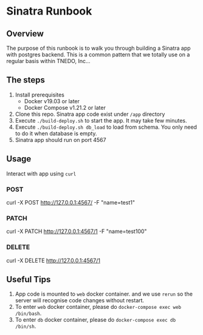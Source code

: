 # Sinatra Runbook

## Overview
The purpose of this runbook is to walk you through building a Sinatra app with postgres backend. This is a common pattern that we totally use on a regular basis within TNEDO, Inc...

## The steps
1. Install prerequisites
    * Docker v19.03 or later
    * Docker Compose v1.21.2 or later
2. Clone this repo. Sinatra app code exist under `/app` directory
3. Execute `./build-deploy.sh` to start the app. It may take few minutes.
4. Execute `./build-deploy.sh db_load` to load from schema. You only need to do it when database is empty.
5. Sinatra app should run on port 4567

## Usage
Interact with app using `curl`

### POST
curl -X POST http://127.0.0.1:4567/ -F "name=test1"

### PATCH
curl -X PATCH http://127.0.0.1:4567/1  -F "name=test100"

### DELETE
curl -X DELETE http://127.0.0.1:4567/1

## Useful Tips
1. App code is mounted to `web` docker container. and we use `rerun` so the server will recognise code changes without restart.
2. To enter `web` docker container, please do `docker-compose exec web /bin/bash`.
3. To enter `db` docker container, please do `docker-compose exec db /bin/sh`.
